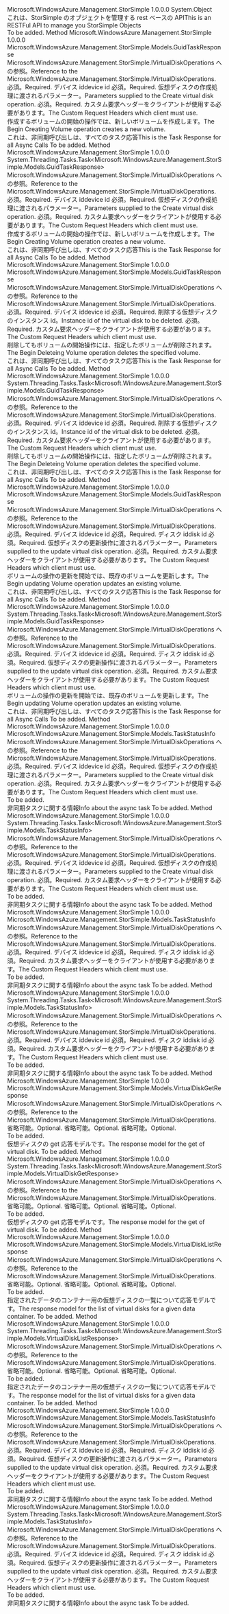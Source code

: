 <Type Name="VirtualDiskOperationsExtensions" FullName="Microsoft.WindowsAzure.Management.StorSimple.VirtualDiskOperationsExtensions">
  <TypeSignature Language="C#" Value="public static class VirtualDiskOperationsExtensions" />
  <TypeSignature Language="ILAsm" Value=".class public auto ansi abstract sealed beforefieldinit VirtualDiskOperationsExtensions extends System.Object" />
  <TypeSignature Language="DocId" Value="T:Microsoft.WindowsAzure.Management.StorSimple.VirtualDiskOperationsExtensions" />
  <TypeSignature Language="VB.NET" Value="Public Module VirtualDiskOperationsExtensions" />
  <TypeSignature Language="F#" Value="type VirtualDiskOperationsExtensions = class" />
  <AssemblyInfo>
    <AssemblyName>Microsoft.WindowsAzure.Management.StorSimple</AssemblyName>
    <AssemblyVersion>1.0.0.0</AssemblyVersion>
  </AssemblyInfo>
  <Base>
    <BaseTypeName>System.Object</BaseTypeName>
  </Base>
  <Interfaces />
  <Docs>
    <summary>
            <span data-ttu-id="59efb-101">これは、StorSimple のオブジェクトを管理する rest ベースの API</span><span class="sxs-lookup"><span data-stu-id="59efb-101">This is an RESTFul API to manage you StorSimple Objects</span></span>
            </summary>
    <remarks>To be added.</remarks>
  </Docs>
  <Members>
    <Member MemberName="BeginCreating">
      <MemberSignature Language="C#" Value="public static Microsoft.WindowsAzure.Management.StorSimple.Models.GuidTaskResponse BeginCreating (this Microsoft.WindowsAzure.Management.StorSimple.IVirtualDiskOperations operations, string deviceId, Microsoft.WindowsAzure.Management.StorSimple.Models.VirtualDiskRequest diskDetails, Microsoft.WindowsAzure.Management.StorSimple.Models.CustomRequestHeaders customRequestHeaders);" />
      <MemberSignature Language="ILAsm" Value=".method public static hidebysig class Microsoft.WindowsAzure.Management.StorSimple.Models.GuidTaskResponse BeginCreating(class Microsoft.WindowsAzure.Management.StorSimple.IVirtualDiskOperations operations, string deviceId, class Microsoft.WindowsAzure.Management.StorSimple.Models.VirtualDiskRequest diskDetails, class Microsoft.WindowsAzure.Management.StorSimple.Models.CustomRequestHeaders customRequestHeaders) cil managed" />
      <MemberSignature Language="DocId" Value="M:Microsoft.WindowsAzure.Management.StorSimple.VirtualDiskOperationsExtensions.BeginCreating(Microsoft.WindowsAzure.Management.StorSimple.IVirtualDiskOperations,System.String,Microsoft.WindowsAzure.Management.StorSimple.Models.VirtualDiskRequest,Microsoft.WindowsAzure.Management.StorSimple.Models.CustomRequestHeaders)" />
      <MemberSignature Language="F#" Value="static member BeginCreating : Microsoft.WindowsAzure.Management.StorSimple.IVirtualDiskOperations * string * Microsoft.WindowsAzure.Management.StorSimple.Models.VirtualDiskRequest * Microsoft.WindowsAzure.Management.StorSimple.Models.CustomRequestHeaders -&gt; Microsoft.WindowsAzure.Management.StorSimple.Models.GuidTaskResponse" Usage="Microsoft.WindowsAzure.Management.StorSimple.VirtualDiskOperationsExtensions.BeginCreating (operations, deviceId, diskDetails, customRequestHeaders)" />
      <MemberType>Method</MemberType>
      <AssemblyInfo>
        <AssemblyName>Microsoft.WindowsAzure.Management.StorSimple</AssemblyName>
        <AssemblyVersion>1.0.0.0</AssemblyVersion>
      </AssemblyInfo>
      <ReturnValue>
        <ReturnType>Microsoft.WindowsAzure.Management.StorSimple.Models.GuidTaskResponse</ReturnType>
      </ReturnValue>
      <Parameters>
        <Parameter Name="operations" Type="Microsoft.WindowsAzure.Management.StorSimple.IVirtualDiskOperations" RefType="this" />
        <Parameter Name="deviceId" Type="System.String" />
        <Parameter Name="diskDetails" Type="Microsoft.WindowsAzure.Management.StorSimple.Models.VirtualDiskRequest" />
        <Parameter Name="customRequestHeaders" Type="Microsoft.WindowsAzure.Management.StorSimple.Models.CustomRequestHeaders" />
      </Parameters>
      <Docs>
        <param name="operations">
            <span data-ttu-id="59efb-102">Microsoft.WindowsAzure.Management.StorSimple.IVirtualDiskOperations への参照。</span><span class="sxs-lookup"><span data-stu-id="59efb-102">Reference to the Microsoft.WindowsAzure.Management.StorSimple.IVirtualDiskOperations.</span></span>
            </param>
        <param name="deviceId">
            <span data-ttu-id="59efb-103">必須。</span><span class="sxs-lookup"><span data-stu-id="59efb-103">Required.</span></span> <span data-ttu-id="59efb-104">デバイス id</span><span class="sxs-lookup"><span data-stu-id="59efb-104">device id</span></span>
            </param>
        <param name="diskDetails">
            <span data-ttu-id="59efb-105">必須。</span><span class="sxs-lookup"><span data-stu-id="59efb-105">Required.</span></span> <span data-ttu-id="59efb-106">仮想ディスクの作成処理に渡されるパラメーター。</span><span class="sxs-lookup"><span data-stu-id="59efb-106">Parameters supplied to the Create virtual disk operation.</span></span>
            </param>
        <param name="customRequestHeaders">
            <span data-ttu-id="59efb-107">必須。</span><span class="sxs-lookup"><span data-stu-id="59efb-107">Required.</span></span> <span data-ttu-id="59efb-108">カスタム要求ヘッダーをクライアントが使用する必要があります。</span><span class="sxs-lookup"><span data-stu-id="59efb-108">The Custom Request Headers which client must use.</span></span>
            </param>
        <summary>
            <span data-ttu-id="59efb-109">作成するボリュームの開始の操作では、新しいボリュームを作成します。</span><span class="sxs-lookup"><span data-stu-id="59efb-109">The Begin Creating Volume operation creates a new volume.</span></span>
            </summary>
        <returns>
            <span data-ttu-id="59efb-110">これは、非同期呼び出しは、すべてのタスク応答</span><span class="sxs-lookup"><span data-stu-id="59efb-110">This is the Task Response for all Async Calls</span></span>
            </returns>
        <remarks>To be added.</remarks>
      </Docs>
    </Member>
    <Member MemberName="BeginCreatingAsync">
      <MemberSignature Language="C#" Value="public static System.Threading.Tasks.Task&lt;Microsoft.WindowsAzure.Management.StorSimple.Models.GuidTaskResponse&gt; BeginCreatingAsync (this Microsoft.WindowsAzure.Management.StorSimple.IVirtualDiskOperations operations, string deviceId, Microsoft.WindowsAzure.Management.StorSimple.Models.VirtualDiskRequest diskDetails, Microsoft.WindowsAzure.Management.StorSimple.Models.CustomRequestHeaders customRequestHeaders);" />
      <MemberSignature Language="ILAsm" Value=".method public static hidebysig class System.Threading.Tasks.Task`1&lt;class Microsoft.WindowsAzure.Management.StorSimple.Models.GuidTaskResponse&gt; BeginCreatingAsync(class Microsoft.WindowsAzure.Management.StorSimple.IVirtualDiskOperations operations, string deviceId, class Microsoft.WindowsAzure.Management.StorSimple.Models.VirtualDiskRequest diskDetails, class Microsoft.WindowsAzure.Management.StorSimple.Models.CustomRequestHeaders customRequestHeaders) cil managed" />
      <MemberSignature Language="DocId" Value="M:Microsoft.WindowsAzure.Management.StorSimple.VirtualDiskOperationsExtensions.BeginCreatingAsync(Microsoft.WindowsAzure.Management.StorSimple.IVirtualDiskOperations,System.String,Microsoft.WindowsAzure.Management.StorSimple.Models.VirtualDiskRequest,Microsoft.WindowsAzure.Management.StorSimple.Models.CustomRequestHeaders)" />
      <MemberSignature Language="F#" Value="static member BeginCreatingAsync : Microsoft.WindowsAzure.Management.StorSimple.IVirtualDiskOperations * string * Microsoft.WindowsAzure.Management.StorSimple.Models.VirtualDiskRequest * Microsoft.WindowsAzure.Management.StorSimple.Models.CustomRequestHeaders -&gt; System.Threading.Tasks.Task&lt;Microsoft.WindowsAzure.Management.StorSimple.Models.GuidTaskResponse&gt;" Usage="Microsoft.WindowsAzure.Management.StorSimple.VirtualDiskOperationsExtensions.BeginCreatingAsync (operations, deviceId, diskDetails, customRequestHeaders)" />
      <MemberType>Method</MemberType>
      <AssemblyInfo>
        <AssemblyName>Microsoft.WindowsAzure.Management.StorSimple</AssemblyName>
        <AssemblyVersion>1.0.0.0</AssemblyVersion>
      </AssemblyInfo>
      <ReturnValue>
        <ReturnType>System.Threading.Tasks.Task&lt;Microsoft.WindowsAzure.Management.StorSimple.Models.GuidTaskResponse&gt;</ReturnType>
      </ReturnValue>
      <Parameters>
        <Parameter Name="operations" Type="Microsoft.WindowsAzure.Management.StorSimple.IVirtualDiskOperations" RefType="this" />
        <Parameter Name="deviceId" Type="System.String" />
        <Parameter Name="diskDetails" Type="Microsoft.WindowsAzure.Management.StorSimple.Models.VirtualDiskRequest" />
        <Parameter Name="customRequestHeaders" Type="Microsoft.WindowsAzure.Management.StorSimple.Models.CustomRequestHeaders" />
      </Parameters>
      <Docs>
        <param name="operations">
            <span data-ttu-id="59efb-111">Microsoft.WindowsAzure.Management.StorSimple.IVirtualDiskOperations への参照。</span><span class="sxs-lookup"><span data-stu-id="59efb-111">Reference to the Microsoft.WindowsAzure.Management.StorSimple.IVirtualDiskOperations.</span></span>
            </param>
        <param name="deviceId">
            <span data-ttu-id="59efb-112">必須。</span><span class="sxs-lookup"><span data-stu-id="59efb-112">Required.</span></span> <span data-ttu-id="59efb-113">デバイス id</span><span class="sxs-lookup"><span data-stu-id="59efb-113">device id</span></span>
            </param>
        <param name="diskDetails">
            <span data-ttu-id="59efb-114">必須。</span><span class="sxs-lookup"><span data-stu-id="59efb-114">Required.</span></span> <span data-ttu-id="59efb-115">仮想ディスクの作成処理に渡されるパラメーター。</span><span class="sxs-lookup"><span data-stu-id="59efb-115">Parameters supplied to the Create virtual disk operation.</span></span>
            </param>
        <param name="customRequestHeaders">
            <span data-ttu-id="59efb-116">必須。</span><span class="sxs-lookup"><span data-stu-id="59efb-116">Required.</span></span> <span data-ttu-id="59efb-117">カスタム要求ヘッダーをクライアントが使用する必要があります。</span><span class="sxs-lookup"><span data-stu-id="59efb-117">The Custom Request Headers which client must use.</span></span>
            </param>
        <summary>
            <span data-ttu-id="59efb-118">作成するボリュームの開始の操作では、新しいボリュームを作成します。</span><span class="sxs-lookup"><span data-stu-id="59efb-118">The Begin Creating Volume operation creates a new volume.</span></span>
            </summary>
        <returns>
            <span data-ttu-id="59efb-119">これは、非同期呼び出しは、すべてのタスク応答</span><span class="sxs-lookup"><span data-stu-id="59efb-119">This is the Task Response for all Async Calls</span></span>
            </returns>
        <remarks>To be added.</remarks>
      </Docs>
    </Member>
    <Member MemberName="BeginDeleting">
      <MemberSignature Language="C#" Value="public static Microsoft.WindowsAzure.Management.StorSimple.Models.GuidTaskResponse BeginDeleting (this Microsoft.WindowsAzure.Management.StorSimple.IVirtualDiskOperations operations, string deviceId, string diskId, Microsoft.WindowsAzure.Management.StorSimple.Models.CustomRequestHeaders customRequestHeaders);" />
      <MemberSignature Language="ILAsm" Value=".method public static hidebysig class Microsoft.WindowsAzure.Management.StorSimple.Models.GuidTaskResponse BeginDeleting(class Microsoft.WindowsAzure.Management.StorSimple.IVirtualDiskOperations operations, string deviceId, string diskId, class Microsoft.WindowsAzure.Management.StorSimple.Models.CustomRequestHeaders customRequestHeaders) cil managed" />
      <MemberSignature Language="DocId" Value="M:Microsoft.WindowsAzure.Management.StorSimple.VirtualDiskOperationsExtensions.BeginDeleting(Microsoft.WindowsAzure.Management.StorSimple.IVirtualDiskOperations,System.String,System.String,Microsoft.WindowsAzure.Management.StorSimple.Models.CustomRequestHeaders)" />
      <MemberSignature Language="F#" Value="static member BeginDeleting : Microsoft.WindowsAzure.Management.StorSimple.IVirtualDiskOperations * string * string * Microsoft.WindowsAzure.Management.StorSimple.Models.CustomRequestHeaders -&gt; Microsoft.WindowsAzure.Management.StorSimple.Models.GuidTaskResponse" Usage="Microsoft.WindowsAzure.Management.StorSimple.VirtualDiskOperationsExtensions.BeginDeleting (operations, deviceId, diskId, customRequestHeaders)" />
      <MemberType>Method</MemberType>
      <AssemblyInfo>
        <AssemblyName>Microsoft.WindowsAzure.Management.StorSimple</AssemblyName>
        <AssemblyVersion>1.0.0.0</AssemblyVersion>
      </AssemblyInfo>
      <ReturnValue>
        <ReturnType>Microsoft.WindowsAzure.Management.StorSimple.Models.GuidTaskResponse</ReturnType>
      </ReturnValue>
      <Parameters>
        <Parameter Name="operations" Type="Microsoft.WindowsAzure.Management.StorSimple.IVirtualDiskOperations" RefType="this" />
        <Parameter Name="deviceId" Type="System.String" />
        <Parameter Name="diskId" Type="System.String" />
        <Parameter Name="customRequestHeaders" Type="Microsoft.WindowsAzure.Management.StorSimple.Models.CustomRequestHeaders" />
      </Parameters>
      <Docs>
        <param name="operations">
            <span data-ttu-id="59efb-120">Microsoft.WindowsAzure.Management.StorSimple.IVirtualDiskOperations への参照。</span><span class="sxs-lookup"><span data-stu-id="59efb-120">Reference to the Microsoft.WindowsAzure.Management.StorSimple.IVirtualDiskOperations.</span></span>
            </param>
        <param name="deviceId">
            <span data-ttu-id="59efb-121">必須。</span><span class="sxs-lookup"><span data-stu-id="59efb-121">Required.</span></span> <span data-ttu-id="59efb-122">デバイス id</span><span class="sxs-lookup"><span data-stu-id="59efb-122">device id</span></span>
            </param>
        <param name="diskId">
            <span data-ttu-id="59efb-123">必須。</span><span class="sxs-lookup"><span data-stu-id="59efb-123">Required.</span></span> <span data-ttu-id="59efb-124">削除する仮想ディスクのインスタンス id。</span><span class="sxs-lookup"><span data-stu-id="59efb-124">Instance id of the virtual disk to be deleted.</span></span>
            </param>
        <param name="customRequestHeaders">
            <span data-ttu-id="59efb-125">必須。</span><span class="sxs-lookup"><span data-stu-id="59efb-125">Required.</span></span> <span data-ttu-id="59efb-126">カスタム要求ヘッダーをクライアントが使用する必要があります。</span><span class="sxs-lookup"><span data-stu-id="59efb-126">The Custom Request Headers which client must use.</span></span>
            </param>
        <summary>
            <span data-ttu-id="59efb-127">削除してもボリュームの開始操作には、指定したボリュームが削除されます。</span><span class="sxs-lookup"><span data-stu-id="59efb-127">The Begin Deleteing Volume operation deletes the specified volume.</span></span>
            </summary>
        <returns>
            <span data-ttu-id="59efb-128">これは、非同期呼び出しは、すべてのタスク応答</span><span class="sxs-lookup"><span data-stu-id="59efb-128">This is the Task Response for all Async Calls</span></span>
            </returns>
        <remarks>To be added.</remarks>
      </Docs>
    </Member>
    <Member MemberName="BeginDeletingAsync">
      <MemberSignature Language="C#" Value="public static System.Threading.Tasks.Task&lt;Microsoft.WindowsAzure.Management.StorSimple.Models.GuidTaskResponse&gt; BeginDeletingAsync (this Microsoft.WindowsAzure.Management.StorSimple.IVirtualDiskOperations operations, string deviceId, string diskId, Microsoft.WindowsAzure.Management.StorSimple.Models.CustomRequestHeaders customRequestHeaders);" />
      <MemberSignature Language="ILAsm" Value=".method public static hidebysig class System.Threading.Tasks.Task`1&lt;class Microsoft.WindowsAzure.Management.StorSimple.Models.GuidTaskResponse&gt; BeginDeletingAsync(class Microsoft.WindowsAzure.Management.StorSimple.IVirtualDiskOperations operations, string deviceId, string diskId, class Microsoft.WindowsAzure.Management.StorSimple.Models.CustomRequestHeaders customRequestHeaders) cil managed" />
      <MemberSignature Language="DocId" Value="M:Microsoft.WindowsAzure.Management.StorSimple.VirtualDiskOperationsExtensions.BeginDeletingAsync(Microsoft.WindowsAzure.Management.StorSimple.IVirtualDiskOperations,System.String,System.String,Microsoft.WindowsAzure.Management.StorSimple.Models.CustomRequestHeaders)" />
      <MemberSignature Language="F#" Value="static member BeginDeletingAsync : Microsoft.WindowsAzure.Management.StorSimple.IVirtualDiskOperations * string * string * Microsoft.WindowsAzure.Management.StorSimple.Models.CustomRequestHeaders -&gt; System.Threading.Tasks.Task&lt;Microsoft.WindowsAzure.Management.StorSimple.Models.GuidTaskResponse&gt;" Usage="Microsoft.WindowsAzure.Management.StorSimple.VirtualDiskOperationsExtensions.BeginDeletingAsync (operations, deviceId, diskId, customRequestHeaders)" />
      <MemberType>Method</MemberType>
      <AssemblyInfo>
        <AssemblyName>Microsoft.WindowsAzure.Management.StorSimple</AssemblyName>
        <AssemblyVersion>1.0.0.0</AssemblyVersion>
      </AssemblyInfo>
      <ReturnValue>
        <ReturnType>System.Threading.Tasks.Task&lt;Microsoft.WindowsAzure.Management.StorSimple.Models.GuidTaskResponse&gt;</ReturnType>
      </ReturnValue>
      <Parameters>
        <Parameter Name="operations" Type="Microsoft.WindowsAzure.Management.StorSimple.IVirtualDiskOperations" RefType="this" />
        <Parameter Name="deviceId" Type="System.String" />
        <Parameter Name="diskId" Type="System.String" />
        <Parameter Name="customRequestHeaders" Type="Microsoft.WindowsAzure.Management.StorSimple.Models.CustomRequestHeaders" />
      </Parameters>
      <Docs>
        <param name="operations">
            <span data-ttu-id="59efb-129">Microsoft.WindowsAzure.Management.StorSimple.IVirtualDiskOperations への参照。</span><span class="sxs-lookup"><span data-stu-id="59efb-129">Reference to the Microsoft.WindowsAzure.Management.StorSimple.IVirtualDiskOperations.</span></span>
            </param>
        <param name="deviceId">
            <span data-ttu-id="59efb-130">必須。</span><span class="sxs-lookup"><span data-stu-id="59efb-130">Required.</span></span> <span data-ttu-id="59efb-131">デバイス id</span><span class="sxs-lookup"><span data-stu-id="59efb-131">device id</span></span>
            </param>
        <param name="diskId">
            <span data-ttu-id="59efb-132">必須。</span><span class="sxs-lookup"><span data-stu-id="59efb-132">Required.</span></span> <span data-ttu-id="59efb-133">削除する仮想ディスクのインスタンス id。</span><span class="sxs-lookup"><span data-stu-id="59efb-133">Instance id of the virtual disk to be deleted.</span></span>
            </param>
        <param name="customRequestHeaders">
            <span data-ttu-id="59efb-134">必須。</span><span class="sxs-lookup"><span data-stu-id="59efb-134">Required.</span></span> <span data-ttu-id="59efb-135">カスタム要求ヘッダーをクライアントが使用する必要があります。</span><span class="sxs-lookup"><span data-stu-id="59efb-135">The Custom Request Headers which client must use.</span></span>
            </param>
        <summary>
            <span data-ttu-id="59efb-136">削除してもボリュームの開始操作には、指定したボリュームが削除されます。</span><span class="sxs-lookup"><span data-stu-id="59efb-136">The Begin Deleteing Volume operation deletes the specified volume.</span></span>
            </summary>
        <returns>
            <span data-ttu-id="59efb-137">これは、非同期呼び出しは、すべてのタスク応答</span><span class="sxs-lookup"><span data-stu-id="59efb-137">This is the Task Response for all Async Calls</span></span>
            </returns>
        <remarks>To be added.</remarks>
      </Docs>
    </Member>
    <Member MemberName="BeginUpdating">
      <MemberSignature Language="C#" Value="public static Microsoft.WindowsAzure.Management.StorSimple.Models.GuidTaskResponse BeginUpdating (this Microsoft.WindowsAzure.Management.StorSimple.IVirtualDiskOperations operations, string deviceId, string diskId, Microsoft.WindowsAzure.Management.StorSimple.Models.VirtualDisk diskDetails, Microsoft.WindowsAzure.Management.StorSimple.Models.CustomRequestHeaders customRequestHeaders);" />
      <MemberSignature Language="ILAsm" Value=".method public static hidebysig class Microsoft.WindowsAzure.Management.StorSimple.Models.GuidTaskResponse BeginUpdating(class Microsoft.WindowsAzure.Management.StorSimple.IVirtualDiskOperations operations, string deviceId, string diskId, class Microsoft.WindowsAzure.Management.StorSimple.Models.VirtualDisk diskDetails, class Microsoft.WindowsAzure.Management.StorSimple.Models.CustomRequestHeaders customRequestHeaders) cil managed" />
      <MemberSignature Language="DocId" Value="M:Microsoft.WindowsAzure.Management.StorSimple.VirtualDiskOperationsExtensions.BeginUpdating(Microsoft.WindowsAzure.Management.StorSimple.IVirtualDiskOperations,System.String,System.String,Microsoft.WindowsAzure.Management.StorSimple.Models.VirtualDisk,Microsoft.WindowsAzure.Management.StorSimple.Models.CustomRequestHeaders)" />
      <MemberSignature Language="F#" Value="static member BeginUpdating : Microsoft.WindowsAzure.Management.StorSimple.IVirtualDiskOperations * string * string * Microsoft.WindowsAzure.Management.StorSimple.Models.VirtualDisk * Microsoft.WindowsAzure.Management.StorSimple.Models.CustomRequestHeaders -&gt; Microsoft.WindowsAzure.Management.StorSimple.Models.GuidTaskResponse" Usage="Microsoft.WindowsAzure.Management.StorSimple.VirtualDiskOperationsExtensions.BeginUpdating (operations, deviceId, diskId, diskDetails, customRequestHeaders)" />
      <MemberType>Method</MemberType>
      <AssemblyInfo>
        <AssemblyName>Microsoft.WindowsAzure.Management.StorSimple</AssemblyName>
        <AssemblyVersion>1.0.0.0</AssemblyVersion>
      </AssemblyInfo>
      <ReturnValue>
        <ReturnType>Microsoft.WindowsAzure.Management.StorSimple.Models.GuidTaskResponse</ReturnType>
      </ReturnValue>
      <Parameters>
        <Parameter Name="operations" Type="Microsoft.WindowsAzure.Management.StorSimple.IVirtualDiskOperations" RefType="this" />
        <Parameter Name="deviceId" Type="System.String" />
        <Parameter Name="diskId" Type="System.String" />
        <Parameter Name="diskDetails" Type="Microsoft.WindowsAzure.Management.StorSimple.Models.VirtualDisk" />
        <Parameter Name="customRequestHeaders" Type="Microsoft.WindowsAzure.Management.StorSimple.Models.CustomRequestHeaders" />
      </Parameters>
      <Docs>
        <param name="operations">
            <span data-ttu-id="59efb-138">Microsoft.WindowsAzure.Management.StorSimple.IVirtualDiskOperations への参照。</span><span class="sxs-lookup"><span data-stu-id="59efb-138">Reference to the Microsoft.WindowsAzure.Management.StorSimple.IVirtualDiskOperations.</span></span>
            </param>
        <param name="deviceId">
            <span data-ttu-id="59efb-139">必須。</span><span class="sxs-lookup"><span data-stu-id="59efb-139">Required.</span></span> <span data-ttu-id="59efb-140">デバイス id</span><span class="sxs-lookup"><span data-stu-id="59efb-140">device id</span></span>
            </param>
        <param name="diskId">
            <span data-ttu-id="59efb-141">必須。</span><span class="sxs-lookup"><span data-stu-id="59efb-141">Required.</span></span> <span data-ttu-id="59efb-142">ディスク id</span><span class="sxs-lookup"><span data-stu-id="59efb-142">disk id</span></span>
            </param>
        <param name="diskDetails">
            <span data-ttu-id="59efb-143">必須。</span><span class="sxs-lookup"><span data-stu-id="59efb-143">Required.</span></span> <span data-ttu-id="59efb-144">仮想ディスクの更新操作に渡されるパラメーター。</span><span class="sxs-lookup"><span data-stu-id="59efb-144">Parameters supplied to the update virtual disk operation.</span></span>
            </param>
        <param name="customRequestHeaders">
            <span data-ttu-id="59efb-145">必須。</span><span class="sxs-lookup"><span data-stu-id="59efb-145">Required.</span></span> <span data-ttu-id="59efb-146">カスタム要求ヘッダーをクライアントが使用する必要があります。</span><span class="sxs-lookup"><span data-stu-id="59efb-146">The Custom Request Headers which client must use.</span></span>
            </param>
        <summary>
            <span data-ttu-id="59efb-147">ボリュームの操作の更新を開始では、既存のボリュームを更新します。</span><span class="sxs-lookup"><span data-stu-id="59efb-147">The Begin updating Volume operation updates an existing volume.</span></span>
            </summary>
        <returns>
            <span data-ttu-id="59efb-148">これは、非同期呼び出しは、すべてのタスク応答</span><span class="sxs-lookup"><span data-stu-id="59efb-148">This is the Task Response for all Async Calls</span></span>
            </returns>
        <remarks>To be added.</remarks>
      </Docs>
    </Member>
    <Member MemberName="BeginUpdatingAsync">
      <MemberSignature Language="C#" Value="public static System.Threading.Tasks.Task&lt;Microsoft.WindowsAzure.Management.StorSimple.Models.GuidTaskResponse&gt; BeginUpdatingAsync (this Microsoft.WindowsAzure.Management.StorSimple.IVirtualDiskOperations operations, string deviceId, string diskId, Microsoft.WindowsAzure.Management.StorSimple.Models.VirtualDisk diskDetails, Microsoft.WindowsAzure.Management.StorSimple.Models.CustomRequestHeaders customRequestHeaders);" />
      <MemberSignature Language="ILAsm" Value=".method public static hidebysig class System.Threading.Tasks.Task`1&lt;class Microsoft.WindowsAzure.Management.StorSimple.Models.GuidTaskResponse&gt; BeginUpdatingAsync(class Microsoft.WindowsAzure.Management.StorSimple.IVirtualDiskOperations operations, string deviceId, string diskId, class Microsoft.WindowsAzure.Management.StorSimple.Models.VirtualDisk diskDetails, class Microsoft.WindowsAzure.Management.StorSimple.Models.CustomRequestHeaders customRequestHeaders) cil managed" />
      <MemberSignature Language="DocId" Value="M:Microsoft.WindowsAzure.Management.StorSimple.VirtualDiskOperationsExtensions.BeginUpdatingAsync(Microsoft.WindowsAzure.Management.StorSimple.IVirtualDiskOperations,System.String,System.String,Microsoft.WindowsAzure.Management.StorSimple.Models.VirtualDisk,Microsoft.WindowsAzure.Management.StorSimple.Models.CustomRequestHeaders)" />
      <MemberSignature Language="F#" Value="static member BeginUpdatingAsync : Microsoft.WindowsAzure.Management.StorSimple.IVirtualDiskOperations * string * string * Microsoft.WindowsAzure.Management.StorSimple.Models.VirtualDisk * Microsoft.WindowsAzure.Management.StorSimple.Models.CustomRequestHeaders -&gt; System.Threading.Tasks.Task&lt;Microsoft.WindowsAzure.Management.StorSimple.Models.GuidTaskResponse&gt;" Usage="Microsoft.WindowsAzure.Management.StorSimple.VirtualDiskOperationsExtensions.BeginUpdatingAsync (operations, deviceId, diskId, diskDetails, customRequestHeaders)" />
      <MemberType>Method</MemberType>
      <AssemblyInfo>
        <AssemblyName>Microsoft.WindowsAzure.Management.StorSimple</AssemblyName>
        <AssemblyVersion>1.0.0.0</AssemblyVersion>
      </AssemblyInfo>
      <ReturnValue>
        <ReturnType>System.Threading.Tasks.Task&lt;Microsoft.WindowsAzure.Management.StorSimple.Models.GuidTaskResponse&gt;</ReturnType>
      </ReturnValue>
      <Parameters>
        <Parameter Name="operations" Type="Microsoft.WindowsAzure.Management.StorSimple.IVirtualDiskOperations" RefType="this" />
        <Parameter Name="deviceId" Type="System.String" />
        <Parameter Name="diskId" Type="System.String" />
        <Parameter Name="diskDetails" Type="Microsoft.WindowsAzure.Management.StorSimple.Models.VirtualDisk" />
        <Parameter Name="customRequestHeaders" Type="Microsoft.WindowsAzure.Management.StorSimple.Models.CustomRequestHeaders" />
      </Parameters>
      <Docs>
        <param name="operations">
            <span data-ttu-id="59efb-149">Microsoft.WindowsAzure.Management.StorSimple.IVirtualDiskOperations への参照。</span><span class="sxs-lookup"><span data-stu-id="59efb-149">Reference to the Microsoft.WindowsAzure.Management.StorSimple.IVirtualDiskOperations.</span></span>
            </param>
        <param name="deviceId">
            <span data-ttu-id="59efb-150">必須。</span><span class="sxs-lookup"><span data-stu-id="59efb-150">Required.</span></span> <span data-ttu-id="59efb-151">デバイス id</span><span class="sxs-lookup"><span data-stu-id="59efb-151">device id</span></span>
            </param>
        <param name="diskId">
            <span data-ttu-id="59efb-152">必須。</span><span class="sxs-lookup"><span data-stu-id="59efb-152">Required.</span></span> <span data-ttu-id="59efb-153">ディスク id</span><span class="sxs-lookup"><span data-stu-id="59efb-153">disk id</span></span>
            </param>
        <param name="diskDetails">
            <span data-ttu-id="59efb-154">必須。</span><span class="sxs-lookup"><span data-stu-id="59efb-154">Required.</span></span> <span data-ttu-id="59efb-155">仮想ディスクの更新操作に渡されるパラメーター。</span><span class="sxs-lookup"><span data-stu-id="59efb-155">Parameters supplied to the update virtual disk operation.</span></span>
            </param>
        <param name="customRequestHeaders">
            <span data-ttu-id="59efb-156">必須。</span><span class="sxs-lookup"><span data-stu-id="59efb-156">Required.</span></span> <span data-ttu-id="59efb-157">カスタム要求ヘッダーをクライアントが使用する必要があります。</span><span class="sxs-lookup"><span data-stu-id="59efb-157">The Custom Request Headers which client must use.</span></span>
            </param>
        <summary>
            <span data-ttu-id="59efb-158">ボリュームの操作の更新を開始では、既存のボリュームを更新します。</span><span class="sxs-lookup"><span data-stu-id="59efb-158">The Begin updating Volume operation updates an existing volume.</span></span>
            </summary>
        <returns>
            <span data-ttu-id="59efb-159">これは、非同期呼び出しは、すべてのタスク応答</span><span class="sxs-lookup"><span data-stu-id="59efb-159">This is the Task Response for all Async Calls</span></span>
            </returns>
        <remarks>To be added.</remarks>
      </Docs>
    </Member>
    <Member MemberName="Create">
      <MemberSignature Language="C#" Value="public static Microsoft.WindowsAzure.Management.StorSimple.Models.TaskStatusInfo Create (this Microsoft.WindowsAzure.Management.StorSimple.IVirtualDiskOperations operations, string deviceId, Microsoft.WindowsAzure.Management.StorSimple.Models.VirtualDiskRequest diskDetails, Microsoft.WindowsAzure.Management.StorSimple.Models.CustomRequestHeaders customRequestHeaders);" />
      <MemberSignature Language="ILAsm" Value=".method public static hidebysig class Microsoft.WindowsAzure.Management.StorSimple.Models.TaskStatusInfo Create(class Microsoft.WindowsAzure.Management.StorSimple.IVirtualDiskOperations operations, string deviceId, class Microsoft.WindowsAzure.Management.StorSimple.Models.VirtualDiskRequest diskDetails, class Microsoft.WindowsAzure.Management.StorSimple.Models.CustomRequestHeaders customRequestHeaders) cil managed" />
      <MemberSignature Language="DocId" Value="M:Microsoft.WindowsAzure.Management.StorSimple.VirtualDiskOperationsExtensions.Create(Microsoft.WindowsAzure.Management.StorSimple.IVirtualDiskOperations,System.String,Microsoft.WindowsAzure.Management.StorSimple.Models.VirtualDiskRequest,Microsoft.WindowsAzure.Management.StorSimple.Models.CustomRequestHeaders)" />
      <MemberSignature Language="F#" Value="static member Create : Microsoft.WindowsAzure.Management.StorSimple.IVirtualDiskOperations * string * Microsoft.WindowsAzure.Management.StorSimple.Models.VirtualDiskRequest * Microsoft.WindowsAzure.Management.StorSimple.Models.CustomRequestHeaders -&gt; Microsoft.WindowsAzure.Management.StorSimple.Models.TaskStatusInfo" Usage="Microsoft.WindowsAzure.Management.StorSimple.VirtualDiskOperationsExtensions.Create (operations, deviceId, diskDetails, customRequestHeaders)" />
      <MemberType>Method</MemberType>
      <AssemblyInfo>
        <AssemblyName>Microsoft.WindowsAzure.Management.StorSimple</AssemblyName>
        <AssemblyVersion>1.0.0.0</AssemblyVersion>
      </AssemblyInfo>
      <ReturnValue>
        <ReturnType>Microsoft.WindowsAzure.Management.StorSimple.Models.TaskStatusInfo</ReturnType>
      </ReturnValue>
      <Parameters>
        <Parameter Name="operations" Type="Microsoft.WindowsAzure.Management.StorSimple.IVirtualDiskOperations" RefType="this" />
        <Parameter Name="deviceId" Type="System.String" />
        <Parameter Name="diskDetails" Type="Microsoft.WindowsAzure.Management.StorSimple.Models.VirtualDiskRequest" />
        <Parameter Name="customRequestHeaders" Type="Microsoft.WindowsAzure.Management.StorSimple.Models.CustomRequestHeaders" />
      </Parameters>
      <Docs>
        <param name="operations">
            <span data-ttu-id="59efb-160">Microsoft.WindowsAzure.Management.StorSimple.IVirtualDiskOperations への参照。</span><span class="sxs-lookup"><span data-stu-id="59efb-160">Reference to the Microsoft.WindowsAzure.Management.StorSimple.IVirtualDiskOperations.</span></span>
            </param>
        <param name="deviceId">
            <span data-ttu-id="59efb-161">必須。</span><span class="sxs-lookup"><span data-stu-id="59efb-161">Required.</span></span> <span data-ttu-id="59efb-162">デバイス id</span><span class="sxs-lookup"><span data-stu-id="59efb-162">device id</span></span>
            </param>
        <param name="diskDetails">
            <span data-ttu-id="59efb-163">必須。</span><span class="sxs-lookup"><span data-stu-id="59efb-163">Required.</span></span> <span data-ttu-id="59efb-164">仮想ディスクの作成処理に渡されるパラメーター。</span><span class="sxs-lookup"><span data-stu-id="59efb-164">Parameters supplied to the Create virtual disk operation.</span></span>
            </param>
        <param name="customRequestHeaders">
            <span data-ttu-id="59efb-165">必須。</span><span class="sxs-lookup"><span data-stu-id="59efb-165">Required.</span></span> <span data-ttu-id="59efb-166">カスタム要求ヘッダーをクライアントが使用する必要があります。</span><span class="sxs-lookup"><span data-stu-id="59efb-166">The Custom Request Headers which client must use.</span></span>
            </param>
        <summary>To be added.</summary>
        <returns>
            <span data-ttu-id="59efb-167">非同期タスクに関する情報</span><span class="sxs-lookup"><span data-stu-id="59efb-167">Info about the async task</span></span>
            </returns>
        <remarks>To be added.</remarks>
      </Docs>
    </Member>
    <Member MemberName="CreateAsync">
      <MemberSignature Language="C#" Value="public static System.Threading.Tasks.Task&lt;Microsoft.WindowsAzure.Management.StorSimple.Models.TaskStatusInfo&gt; CreateAsync (this Microsoft.WindowsAzure.Management.StorSimple.IVirtualDiskOperations operations, string deviceId, Microsoft.WindowsAzure.Management.StorSimple.Models.VirtualDiskRequest diskDetails, Microsoft.WindowsAzure.Management.StorSimple.Models.CustomRequestHeaders customRequestHeaders);" />
      <MemberSignature Language="ILAsm" Value=".method public static hidebysig class System.Threading.Tasks.Task`1&lt;class Microsoft.WindowsAzure.Management.StorSimple.Models.TaskStatusInfo&gt; CreateAsync(class Microsoft.WindowsAzure.Management.StorSimple.IVirtualDiskOperations operations, string deviceId, class Microsoft.WindowsAzure.Management.StorSimple.Models.VirtualDiskRequest diskDetails, class Microsoft.WindowsAzure.Management.StorSimple.Models.CustomRequestHeaders customRequestHeaders) cil managed" />
      <MemberSignature Language="DocId" Value="M:Microsoft.WindowsAzure.Management.StorSimple.VirtualDiskOperationsExtensions.CreateAsync(Microsoft.WindowsAzure.Management.StorSimple.IVirtualDiskOperations,System.String,Microsoft.WindowsAzure.Management.StorSimple.Models.VirtualDiskRequest,Microsoft.WindowsAzure.Management.StorSimple.Models.CustomRequestHeaders)" />
      <MemberSignature Language="F#" Value="static member CreateAsync : Microsoft.WindowsAzure.Management.StorSimple.IVirtualDiskOperations * string * Microsoft.WindowsAzure.Management.StorSimple.Models.VirtualDiskRequest * Microsoft.WindowsAzure.Management.StorSimple.Models.CustomRequestHeaders -&gt; System.Threading.Tasks.Task&lt;Microsoft.WindowsAzure.Management.StorSimple.Models.TaskStatusInfo&gt;" Usage="Microsoft.WindowsAzure.Management.StorSimple.VirtualDiskOperationsExtensions.CreateAsync (operations, deviceId, diskDetails, customRequestHeaders)" />
      <MemberType>Method</MemberType>
      <AssemblyInfo>
        <AssemblyName>Microsoft.WindowsAzure.Management.StorSimple</AssemblyName>
        <AssemblyVersion>1.0.0.0</AssemblyVersion>
      </AssemblyInfo>
      <ReturnValue>
        <ReturnType>System.Threading.Tasks.Task&lt;Microsoft.WindowsAzure.Management.StorSimple.Models.TaskStatusInfo&gt;</ReturnType>
      </ReturnValue>
      <Parameters>
        <Parameter Name="operations" Type="Microsoft.WindowsAzure.Management.StorSimple.IVirtualDiskOperations" RefType="this" />
        <Parameter Name="deviceId" Type="System.String" />
        <Parameter Name="diskDetails" Type="Microsoft.WindowsAzure.Management.StorSimple.Models.VirtualDiskRequest" />
        <Parameter Name="customRequestHeaders" Type="Microsoft.WindowsAzure.Management.StorSimple.Models.CustomRequestHeaders" />
      </Parameters>
      <Docs>
        <param name="operations">
            <span data-ttu-id="59efb-168">Microsoft.WindowsAzure.Management.StorSimple.IVirtualDiskOperations への参照。</span><span class="sxs-lookup"><span data-stu-id="59efb-168">Reference to the Microsoft.WindowsAzure.Management.StorSimple.IVirtualDiskOperations.</span></span>
            </param>
        <param name="deviceId">
            <span data-ttu-id="59efb-169">必須。</span><span class="sxs-lookup"><span data-stu-id="59efb-169">Required.</span></span> <span data-ttu-id="59efb-170">デバイス id</span><span class="sxs-lookup"><span data-stu-id="59efb-170">device id</span></span>
            </param>
        <param name="diskDetails">
            <span data-ttu-id="59efb-171">必須。</span><span class="sxs-lookup"><span data-stu-id="59efb-171">Required.</span></span> <span data-ttu-id="59efb-172">仮想ディスクの作成処理に渡されるパラメーター。</span><span class="sxs-lookup"><span data-stu-id="59efb-172">Parameters supplied to the Create virtual disk operation.</span></span>
            </param>
        <param name="customRequestHeaders">
            <span data-ttu-id="59efb-173">必須。</span><span class="sxs-lookup"><span data-stu-id="59efb-173">Required.</span></span> <span data-ttu-id="59efb-174">カスタム要求ヘッダーをクライアントが使用する必要があります。</span><span class="sxs-lookup"><span data-stu-id="59efb-174">The Custom Request Headers which client must use.</span></span>
            </param>
        <summary>To be added.</summary>
        <returns>
            <span data-ttu-id="59efb-175">非同期タスクに関する情報</span><span class="sxs-lookup"><span data-stu-id="59efb-175">Info about the async task</span></span>
            </returns>
        <remarks>To be added.</remarks>
      </Docs>
    </Member>
    <Member MemberName="Delete">
      <MemberSignature Language="C#" Value="public static Microsoft.WindowsAzure.Management.StorSimple.Models.TaskStatusInfo Delete (this Microsoft.WindowsAzure.Management.StorSimple.IVirtualDiskOperations operations, string deviceId, string diskId, Microsoft.WindowsAzure.Management.StorSimple.Models.CustomRequestHeaders customRequestHeaders);" />
      <MemberSignature Language="ILAsm" Value=".method public static hidebysig class Microsoft.WindowsAzure.Management.StorSimple.Models.TaskStatusInfo Delete(class Microsoft.WindowsAzure.Management.StorSimple.IVirtualDiskOperations operations, string deviceId, string diskId, class Microsoft.WindowsAzure.Management.StorSimple.Models.CustomRequestHeaders customRequestHeaders) cil managed" />
      <MemberSignature Language="DocId" Value="M:Microsoft.WindowsAzure.Management.StorSimple.VirtualDiskOperationsExtensions.Delete(Microsoft.WindowsAzure.Management.StorSimple.IVirtualDiskOperations,System.String,System.String,Microsoft.WindowsAzure.Management.StorSimple.Models.CustomRequestHeaders)" />
      <MemberSignature Language="F#" Value="static member Delete : Microsoft.WindowsAzure.Management.StorSimple.IVirtualDiskOperations * string * string * Microsoft.WindowsAzure.Management.StorSimple.Models.CustomRequestHeaders -&gt; Microsoft.WindowsAzure.Management.StorSimple.Models.TaskStatusInfo" Usage="Microsoft.WindowsAzure.Management.StorSimple.VirtualDiskOperationsExtensions.Delete (operations, deviceId, diskId, customRequestHeaders)" />
      <MemberType>Method</MemberType>
      <AssemblyInfo>
        <AssemblyName>Microsoft.WindowsAzure.Management.StorSimple</AssemblyName>
        <AssemblyVersion>1.0.0.0</AssemblyVersion>
      </AssemblyInfo>
      <ReturnValue>
        <ReturnType>Microsoft.WindowsAzure.Management.StorSimple.Models.TaskStatusInfo</ReturnType>
      </ReturnValue>
      <Parameters>
        <Parameter Name="operations" Type="Microsoft.WindowsAzure.Management.StorSimple.IVirtualDiskOperations" RefType="this" />
        <Parameter Name="deviceId" Type="System.String" />
        <Parameter Name="diskId" Type="System.String" />
        <Parameter Name="customRequestHeaders" Type="Microsoft.WindowsAzure.Management.StorSimple.Models.CustomRequestHeaders" />
      </Parameters>
      <Docs>
        <param name="operations">
            <span data-ttu-id="59efb-176">Microsoft.WindowsAzure.Management.StorSimple.IVirtualDiskOperations への参照。</span><span class="sxs-lookup"><span data-stu-id="59efb-176">Reference to the Microsoft.WindowsAzure.Management.StorSimple.IVirtualDiskOperations.</span></span>
            </param>
        <param name="deviceId">
            <span data-ttu-id="59efb-177">必須。</span><span class="sxs-lookup"><span data-stu-id="59efb-177">Required.</span></span> <span data-ttu-id="59efb-178">デバイス id</span><span class="sxs-lookup"><span data-stu-id="59efb-178">device id</span></span>
            </param>
        <param name="diskId">
            <span data-ttu-id="59efb-179">必須。</span><span class="sxs-lookup"><span data-stu-id="59efb-179">Required.</span></span> <span data-ttu-id="59efb-180">ディスク id</span><span class="sxs-lookup"><span data-stu-id="59efb-180">disk id</span></span>
            </param>
        <param name="customRequestHeaders">
            <span data-ttu-id="59efb-181">必須。</span><span class="sxs-lookup"><span data-stu-id="59efb-181">Required.</span></span> <span data-ttu-id="59efb-182">カスタム要求ヘッダーをクライアントが使用する必要があります。</span><span class="sxs-lookup"><span data-stu-id="59efb-182">The Custom Request Headers which client must use.</span></span>
            </param>
        <summary>To be added.</summary>
        <returns>
            <span data-ttu-id="59efb-183">非同期タスクに関する情報</span><span class="sxs-lookup"><span data-stu-id="59efb-183">Info about the async task</span></span>
            </returns>
        <remarks>To be added.</remarks>
      </Docs>
    </Member>
    <Member MemberName="DeleteAsync">
      <MemberSignature Language="C#" Value="public static System.Threading.Tasks.Task&lt;Microsoft.WindowsAzure.Management.StorSimple.Models.TaskStatusInfo&gt; DeleteAsync (this Microsoft.WindowsAzure.Management.StorSimple.IVirtualDiskOperations operations, string deviceId, string diskId, Microsoft.WindowsAzure.Management.StorSimple.Models.CustomRequestHeaders customRequestHeaders);" />
      <MemberSignature Language="ILAsm" Value=".method public static hidebysig class System.Threading.Tasks.Task`1&lt;class Microsoft.WindowsAzure.Management.StorSimple.Models.TaskStatusInfo&gt; DeleteAsync(class Microsoft.WindowsAzure.Management.StorSimple.IVirtualDiskOperations operations, string deviceId, string diskId, class Microsoft.WindowsAzure.Management.StorSimple.Models.CustomRequestHeaders customRequestHeaders) cil managed" />
      <MemberSignature Language="DocId" Value="M:Microsoft.WindowsAzure.Management.StorSimple.VirtualDiskOperationsExtensions.DeleteAsync(Microsoft.WindowsAzure.Management.StorSimple.IVirtualDiskOperations,System.String,System.String,Microsoft.WindowsAzure.Management.StorSimple.Models.CustomRequestHeaders)" />
      <MemberSignature Language="F#" Value="static member DeleteAsync : Microsoft.WindowsAzure.Management.StorSimple.IVirtualDiskOperations * string * string * Microsoft.WindowsAzure.Management.StorSimple.Models.CustomRequestHeaders -&gt; System.Threading.Tasks.Task&lt;Microsoft.WindowsAzure.Management.StorSimple.Models.TaskStatusInfo&gt;" Usage="Microsoft.WindowsAzure.Management.StorSimple.VirtualDiskOperationsExtensions.DeleteAsync (operations, deviceId, diskId, customRequestHeaders)" />
      <MemberType>Method</MemberType>
      <AssemblyInfo>
        <AssemblyName>Microsoft.WindowsAzure.Management.StorSimple</AssemblyName>
        <AssemblyVersion>1.0.0.0</AssemblyVersion>
      </AssemblyInfo>
      <ReturnValue>
        <ReturnType>System.Threading.Tasks.Task&lt;Microsoft.WindowsAzure.Management.StorSimple.Models.TaskStatusInfo&gt;</ReturnType>
      </ReturnValue>
      <Parameters>
        <Parameter Name="operations" Type="Microsoft.WindowsAzure.Management.StorSimple.IVirtualDiskOperations" RefType="this" />
        <Parameter Name="deviceId" Type="System.String" />
        <Parameter Name="diskId" Type="System.String" />
        <Parameter Name="customRequestHeaders" Type="Microsoft.WindowsAzure.Management.StorSimple.Models.CustomRequestHeaders" />
      </Parameters>
      <Docs>
        <param name="operations">
            <span data-ttu-id="59efb-184">Microsoft.WindowsAzure.Management.StorSimple.IVirtualDiskOperations への参照。</span><span class="sxs-lookup"><span data-stu-id="59efb-184">Reference to the Microsoft.WindowsAzure.Management.StorSimple.IVirtualDiskOperations.</span></span>
            </param>
        <param name="deviceId">
            <span data-ttu-id="59efb-185">必須。</span><span class="sxs-lookup"><span data-stu-id="59efb-185">Required.</span></span> <span data-ttu-id="59efb-186">デバイス id</span><span class="sxs-lookup"><span data-stu-id="59efb-186">device id</span></span>
            </param>
        <param name="diskId">
            <span data-ttu-id="59efb-187">必須。</span><span class="sxs-lookup"><span data-stu-id="59efb-187">Required.</span></span> <span data-ttu-id="59efb-188">ディスク id</span><span class="sxs-lookup"><span data-stu-id="59efb-188">disk id</span></span>
            </param>
        <param name="customRequestHeaders">
            <span data-ttu-id="59efb-189">必須。</span><span class="sxs-lookup"><span data-stu-id="59efb-189">Required.</span></span> <span data-ttu-id="59efb-190">カスタム要求ヘッダーをクライアントが使用する必要があります。</span><span class="sxs-lookup"><span data-stu-id="59efb-190">The Custom Request Headers which client must use.</span></span>
            </param>
        <summary>To be added.</summary>
        <returns>
            <span data-ttu-id="59efb-191">非同期タスクに関する情報</span><span class="sxs-lookup"><span data-stu-id="59efb-191">Info about the async task</span></span>
            </returns>
        <remarks>To be added.</remarks>
      </Docs>
    </Member>
    <Member MemberName="GetByName">
      <MemberSignature Language="C#" Value="public static Microsoft.WindowsAzure.Management.StorSimple.Models.VirtualDiskGetResponse GetByName (this Microsoft.WindowsAzure.Management.StorSimple.IVirtualDiskOperations operations, string deviceId, string diskName, Microsoft.WindowsAzure.Management.StorSimple.Models.CustomRequestHeaders customRequestHeaders);" />
      <MemberSignature Language="ILAsm" Value=".method public static hidebysig class Microsoft.WindowsAzure.Management.StorSimple.Models.VirtualDiskGetResponse GetByName(class Microsoft.WindowsAzure.Management.StorSimple.IVirtualDiskOperations operations, string deviceId, string diskName, class Microsoft.WindowsAzure.Management.StorSimple.Models.CustomRequestHeaders customRequestHeaders) cil managed" />
      <MemberSignature Language="DocId" Value="M:Microsoft.WindowsAzure.Management.StorSimple.VirtualDiskOperationsExtensions.GetByName(Microsoft.WindowsAzure.Management.StorSimple.IVirtualDiskOperations,System.String,System.String,Microsoft.WindowsAzure.Management.StorSimple.Models.CustomRequestHeaders)" />
      <MemberSignature Language="F#" Value="static member GetByName : Microsoft.WindowsAzure.Management.StorSimple.IVirtualDiskOperations * string * string * Microsoft.WindowsAzure.Management.StorSimple.Models.CustomRequestHeaders -&gt; Microsoft.WindowsAzure.Management.StorSimple.Models.VirtualDiskGetResponse" Usage="Microsoft.WindowsAzure.Management.StorSimple.VirtualDiskOperationsExtensions.GetByName (operations, deviceId, diskName, customRequestHeaders)" />
      <MemberType>Method</MemberType>
      <AssemblyInfo>
        <AssemblyName>Microsoft.WindowsAzure.Management.StorSimple</AssemblyName>
        <AssemblyVersion>1.0.0.0</AssemblyVersion>
      </AssemblyInfo>
      <ReturnValue>
        <ReturnType>Microsoft.WindowsAzure.Management.StorSimple.Models.VirtualDiskGetResponse</ReturnType>
      </ReturnValue>
      <Parameters>
        <Parameter Name="operations" Type="Microsoft.WindowsAzure.Management.StorSimple.IVirtualDiskOperations" RefType="this" />
        <Parameter Name="deviceId" Type="System.String" />
        <Parameter Name="diskName" Type="System.String" />
        <Parameter Name="customRequestHeaders" Type="Microsoft.WindowsAzure.Management.StorSimple.Models.CustomRequestHeaders" />
      </Parameters>
      <Docs>
        <param name="operations">
            <span data-ttu-id="59efb-192">Microsoft.WindowsAzure.Management.StorSimple.IVirtualDiskOperations への参照。</span><span class="sxs-lookup"><span data-stu-id="59efb-192">Reference to the Microsoft.WindowsAzure.Management.StorSimple.IVirtualDiskOperations.</span></span>
            </param>
        <param name="deviceId">
            <span data-ttu-id="59efb-193">省略可能。</span><span class="sxs-lookup"><span data-stu-id="59efb-193">Optional.</span></span>
            </param>
        <param name="diskName">
            <span data-ttu-id="59efb-194">省略可能。</span><span class="sxs-lookup"><span data-stu-id="59efb-194">Optional.</span></span>
            </param>
        <param name="customRequestHeaders">
            <span data-ttu-id="59efb-195">省略可能。</span><span class="sxs-lookup"><span data-stu-id="59efb-195">Optional.</span></span>
            </param>
        <summary>To be added.</summary>
        <returns>
            <span data-ttu-id="59efb-196">仮想ディスクの get 応答モデルです。</span><span class="sxs-lookup"><span data-stu-id="59efb-196">The response model for the get of virtual disk.</span></span>
            </returns>
        <remarks>To be added.</remarks>
      </Docs>
    </Member>
    <Member MemberName="GetByNameAsync">
      <MemberSignature Language="C#" Value="public static System.Threading.Tasks.Task&lt;Microsoft.WindowsAzure.Management.StorSimple.Models.VirtualDiskGetResponse&gt; GetByNameAsync (this Microsoft.WindowsAzure.Management.StorSimple.IVirtualDiskOperations operations, string deviceId, string diskName, Microsoft.WindowsAzure.Management.StorSimple.Models.CustomRequestHeaders customRequestHeaders);" />
      <MemberSignature Language="ILAsm" Value=".method public static hidebysig class System.Threading.Tasks.Task`1&lt;class Microsoft.WindowsAzure.Management.StorSimple.Models.VirtualDiskGetResponse&gt; GetByNameAsync(class Microsoft.WindowsAzure.Management.StorSimple.IVirtualDiskOperations operations, string deviceId, string diskName, class Microsoft.WindowsAzure.Management.StorSimple.Models.CustomRequestHeaders customRequestHeaders) cil managed" />
      <MemberSignature Language="DocId" Value="M:Microsoft.WindowsAzure.Management.StorSimple.VirtualDiskOperationsExtensions.GetByNameAsync(Microsoft.WindowsAzure.Management.StorSimple.IVirtualDiskOperations,System.String,System.String,Microsoft.WindowsAzure.Management.StorSimple.Models.CustomRequestHeaders)" />
      <MemberSignature Language="F#" Value="static member GetByNameAsync : Microsoft.WindowsAzure.Management.StorSimple.IVirtualDiskOperations * string * string * Microsoft.WindowsAzure.Management.StorSimple.Models.CustomRequestHeaders -&gt; System.Threading.Tasks.Task&lt;Microsoft.WindowsAzure.Management.StorSimple.Models.VirtualDiskGetResponse&gt;" Usage="Microsoft.WindowsAzure.Management.StorSimple.VirtualDiskOperationsExtensions.GetByNameAsync (operations, deviceId, diskName, customRequestHeaders)" />
      <MemberType>Method</MemberType>
      <AssemblyInfo>
        <AssemblyName>Microsoft.WindowsAzure.Management.StorSimple</AssemblyName>
        <AssemblyVersion>1.0.0.0</AssemblyVersion>
      </AssemblyInfo>
      <ReturnValue>
        <ReturnType>System.Threading.Tasks.Task&lt;Microsoft.WindowsAzure.Management.StorSimple.Models.VirtualDiskGetResponse&gt;</ReturnType>
      </ReturnValue>
      <Parameters>
        <Parameter Name="operations" Type="Microsoft.WindowsAzure.Management.StorSimple.IVirtualDiskOperations" RefType="this" />
        <Parameter Name="deviceId" Type="System.String" />
        <Parameter Name="diskName" Type="System.String" />
        <Parameter Name="customRequestHeaders" Type="Microsoft.WindowsAzure.Management.StorSimple.Models.CustomRequestHeaders" />
      </Parameters>
      <Docs>
        <param name="operations">
            <span data-ttu-id="59efb-197">Microsoft.WindowsAzure.Management.StorSimple.IVirtualDiskOperations への参照。</span><span class="sxs-lookup"><span data-stu-id="59efb-197">Reference to the Microsoft.WindowsAzure.Management.StorSimple.IVirtualDiskOperations.</span></span>
            </param>
        <param name="deviceId">
            <span data-ttu-id="59efb-198">省略可能。</span><span class="sxs-lookup"><span data-stu-id="59efb-198">Optional.</span></span>
            </param>
        <param name="diskName">
            <span data-ttu-id="59efb-199">省略可能。</span><span class="sxs-lookup"><span data-stu-id="59efb-199">Optional.</span></span>
            </param>
        <param name="customRequestHeaders">
            <span data-ttu-id="59efb-200">省略可能。</span><span class="sxs-lookup"><span data-stu-id="59efb-200">Optional.</span></span>
            </param>
        <summary>To be added.</summary>
        <returns>
            <span data-ttu-id="59efb-201">仮想ディスクの get 応答モデルです。</span><span class="sxs-lookup"><span data-stu-id="59efb-201">The response model for the get of virtual disk.</span></span>
            </returns>
        <remarks>To be added.</remarks>
      </Docs>
    </Member>
    <Member MemberName="List">
      <MemberSignature Language="C#" Value="public static Microsoft.WindowsAzure.Management.StorSimple.Models.VirtualDiskListResponse List (this Microsoft.WindowsAzure.Management.StorSimple.IVirtualDiskOperations operations, string deviceId, string dataContainerId, Microsoft.WindowsAzure.Management.StorSimple.Models.CustomRequestHeaders customRequestHeaders);" />
      <MemberSignature Language="ILAsm" Value=".method public static hidebysig class Microsoft.WindowsAzure.Management.StorSimple.Models.VirtualDiskListResponse List(class Microsoft.WindowsAzure.Management.StorSimple.IVirtualDiskOperations operations, string deviceId, string dataContainerId, class Microsoft.WindowsAzure.Management.StorSimple.Models.CustomRequestHeaders customRequestHeaders) cil managed" />
      <MemberSignature Language="DocId" Value="M:Microsoft.WindowsAzure.Management.StorSimple.VirtualDiskOperationsExtensions.List(Microsoft.WindowsAzure.Management.StorSimple.IVirtualDiskOperations,System.String,System.String,Microsoft.WindowsAzure.Management.StorSimple.Models.CustomRequestHeaders)" />
      <MemberSignature Language="F#" Value="static member List : Microsoft.WindowsAzure.Management.StorSimple.IVirtualDiskOperations * string * string * Microsoft.WindowsAzure.Management.StorSimple.Models.CustomRequestHeaders -&gt; Microsoft.WindowsAzure.Management.StorSimple.Models.VirtualDiskListResponse" Usage="Microsoft.WindowsAzure.Management.StorSimple.VirtualDiskOperationsExtensions.List (operations, deviceId, dataContainerId, customRequestHeaders)" />
      <MemberType>Method</MemberType>
      <AssemblyInfo>
        <AssemblyName>Microsoft.WindowsAzure.Management.StorSimple</AssemblyName>
        <AssemblyVersion>1.0.0.0</AssemblyVersion>
      </AssemblyInfo>
      <ReturnValue>
        <ReturnType>Microsoft.WindowsAzure.Management.StorSimple.Models.VirtualDiskListResponse</ReturnType>
      </ReturnValue>
      <Parameters>
        <Parameter Name="operations" Type="Microsoft.WindowsAzure.Management.StorSimple.IVirtualDiskOperations" RefType="this" />
        <Parameter Name="deviceId" Type="System.String" />
        <Parameter Name="dataContainerId" Type="System.String" />
        <Parameter Name="customRequestHeaders" Type="Microsoft.WindowsAzure.Management.StorSimple.Models.CustomRequestHeaders" />
      </Parameters>
      <Docs>
        <param name="operations">
            <span data-ttu-id="59efb-202">Microsoft.WindowsAzure.Management.StorSimple.IVirtualDiskOperations への参照。</span><span class="sxs-lookup"><span data-stu-id="59efb-202">Reference to the Microsoft.WindowsAzure.Management.StorSimple.IVirtualDiskOperations.</span></span>
            </param>
        <param name="deviceId">
            <span data-ttu-id="59efb-203">省略可能。</span><span class="sxs-lookup"><span data-stu-id="59efb-203">Optional.</span></span>
            </param>
        <param name="dataContainerId">
            <span data-ttu-id="59efb-204">省略可能。</span><span class="sxs-lookup"><span data-stu-id="59efb-204">Optional.</span></span>
            </param>
        <param name="customRequestHeaders">
            <span data-ttu-id="59efb-205">省略可能。</span><span class="sxs-lookup"><span data-stu-id="59efb-205">Optional.</span></span>
            </param>
        <summary>To be added.</summary>
        <returns>
            <span data-ttu-id="59efb-206">指定されたデータのコンテナー用の仮想ディスクの一覧について応答モデルです。</span><span class="sxs-lookup"><span data-stu-id="59efb-206">The response model for the list of virtual disks for a given data container.</span></span>
            </returns>
        <remarks>To be added.</remarks>
      </Docs>
    </Member>
    <Member MemberName="ListAsync">
      <MemberSignature Language="C#" Value="public static System.Threading.Tasks.Task&lt;Microsoft.WindowsAzure.Management.StorSimple.Models.VirtualDiskListResponse&gt; ListAsync (this Microsoft.WindowsAzure.Management.StorSimple.IVirtualDiskOperations operations, string deviceId, string dataContainerId, Microsoft.WindowsAzure.Management.StorSimple.Models.CustomRequestHeaders customRequestHeaders);" />
      <MemberSignature Language="ILAsm" Value=".method public static hidebysig class System.Threading.Tasks.Task`1&lt;class Microsoft.WindowsAzure.Management.StorSimple.Models.VirtualDiskListResponse&gt; ListAsync(class Microsoft.WindowsAzure.Management.StorSimple.IVirtualDiskOperations operations, string deviceId, string dataContainerId, class Microsoft.WindowsAzure.Management.StorSimple.Models.CustomRequestHeaders customRequestHeaders) cil managed" />
      <MemberSignature Language="DocId" Value="M:Microsoft.WindowsAzure.Management.StorSimple.VirtualDiskOperationsExtensions.ListAsync(Microsoft.WindowsAzure.Management.StorSimple.IVirtualDiskOperations,System.String,System.String,Microsoft.WindowsAzure.Management.StorSimple.Models.CustomRequestHeaders)" />
      <MemberSignature Language="F#" Value="static member ListAsync : Microsoft.WindowsAzure.Management.StorSimple.IVirtualDiskOperations * string * string * Microsoft.WindowsAzure.Management.StorSimple.Models.CustomRequestHeaders -&gt; System.Threading.Tasks.Task&lt;Microsoft.WindowsAzure.Management.StorSimple.Models.VirtualDiskListResponse&gt;" Usage="Microsoft.WindowsAzure.Management.StorSimple.VirtualDiskOperationsExtensions.ListAsync (operations, deviceId, dataContainerId, customRequestHeaders)" />
      <MemberType>Method</MemberType>
      <AssemblyInfo>
        <AssemblyName>Microsoft.WindowsAzure.Management.StorSimple</AssemblyName>
        <AssemblyVersion>1.0.0.0</AssemblyVersion>
      </AssemblyInfo>
      <ReturnValue>
        <ReturnType>System.Threading.Tasks.Task&lt;Microsoft.WindowsAzure.Management.StorSimple.Models.VirtualDiskListResponse&gt;</ReturnType>
      </ReturnValue>
      <Parameters>
        <Parameter Name="operations" Type="Microsoft.WindowsAzure.Management.StorSimple.IVirtualDiskOperations" RefType="this" />
        <Parameter Name="deviceId" Type="System.String" />
        <Parameter Name="dataContainerId" Type="System.String" />
        <Parameter Name="customRequestHeaders" Type="Microsoft.WindowsAzure.Management.StorSimple.Models.CustomRequestHeaders" />
      </Parameters>
      <Docs>
        <param name="operations">
            <span data-ttu-id="59efb-207">Microsoft.WindowsAzure.Management.StorSimple.IVirtualDiskOperations への参照。</span><span class="sxs-lookup"><span data-stu-id="59efb-207">Reference to the Microsoft.WindowsAzure.Management.StorSimple.IVirtualDiskOperations.</span></span>
            </param>
        <param name="deviceId">
            <span data-ttu-id="59efb-208">省略可能。</span><span class="sxs-lookup"><span data-stu-id="59efb-208">Optional.</span></span>
            </param>
        <param name="dataContainerId">
            <span data-ttu-id="59efb-209">省略可能。</span><span class="sxs-lookup"><span data-stu-id="59efb-209">Optional.</span></span>
            </param>
        <param name="customRequestHeaders">
            <span data-ttu-id="59efb-210">省略可能。</span><span class="sxs-lookup"><span data-stu-id="59efb-210">Optional.</span></span>
            </param>
        <summary>To be added.</summary>
        <returns>
            <span data-ttu-id="59efb-211">指定されたデータのコンテナー用の仮想ディスクの一覧について応答モデルです。</span><span class="sxs-lookup"><span data-stu-id="59efb-211">The response model for the list of virtual disks for a given data container.</span></span>
            </returns>
        <remarks>To be added.</remarks>
      </Docs>
    </Member>
    <Member MemberName="Update">
      <MemberSignature Language="C#" Value="public static Microsoft.WindowsAzure.Management.StorSimple.Models.TaskStatusInfo Update (this Microsoft.WindowsAzure.Management.StorSimple.IVirtualDiskOperations operations, string deviceId, string diskId, Microsoft.WindowsAzure.Management.StorSimple.Models.VirtualDisk diskDetails, Microsoft.WindowsAzure.Management.StorSimple.Models.CustomRequestHeaders customRequestHeaders);" />
      <MemberSignature Language="ILAsm" Value=".method public static hidebysig class Microsoft.WindowsAzure.Management.StorSimple.Models.TaskStatusInfo Update(class Microsoft.WindowsAzure.Management.StorSimple.IVirtualDiskOperations operations, string deviceId, string diskId, class Microsoft.WindowsAzure.Management.StorSimple.Models.VirtualDisk diskDetails, class Microsoft.WindowsAzure.Management.StorSimple.Models.CustomRequestHeaders customRequestHeaders) cil managed" />
      <MemberSignature Language="DocId" Value="M:Microsoft.WindowsAzure.Management.StorSimple.VirtualDiskOperationsExtensions.Update(Microsoft.WindowsAzure.Management.StorSimple.IVirtualDiskOperations,System.String,System.String,Microsoft.WindowsAzure.Management.StorSimple.Models.VirtualDisk,Microsoft.WindowsAzure.Management.StorSimple.Models.CustomRequestHeaders)" />
      <MemberSignature Language="F#" Value="static member Update : Microsoft.WindowsAzure.Management.StorSimple.IVirtualDiskOperations * string * string * Microsoft.WindowsAzure.Management.StorSimple.Models.VirtualDisk * Microsoft.WindowsAzure.Management.StorSimple.Models.CustomRequestHeaders -&gt; Microsoft.WindowsAzure.Management.StorSimple.Models.TaskStatusInfo" Usage="Microsoft.WindowsAzure.Management.StorSimple.VirtualDiskOperationsExtensions.Update (operations, deviceId, diskId, diskDetails, customRequestHeaders)" />
      <MemberType>Method</MemberType>
      <AssemblyInfo>
        <AssemblyName>Microsoft.WindowsAzure.Management.StorSimple</AssemblyName>
        <AssemblyVersion>1.0.0.0</AssemblyVersion>
      </AssemblyInfo>
      <ReturnValue>
        <ReturnType>Microsoft.WindowsAzure.Management.StorSimple.Models.TaskStatusInfo</ReturnType>
      </ReturnValue>
      <Parameters>
        <Parameter Name="operations" Type="Microsoft.WindowsAzure.Management.StorSimple.IVirtualDiskOperations" RefType="this" />
        <Parameter Name="deviceId" Type="System.String" />
        <Parameter Name="diskId" Type="System.String" />
        <Parameter Name="diskDetails" Type="Microsoft.WindowsAzure.Management.StorSimple.Models.VirtualDisk" />
        <Parameter Name="customRequestHeaders" Type="Microsoft.WindowsAzure.Management.StorSimple.Models.CustomRequestHeaders" />
      </Parameters>
      <Docs>
        <param name="operations">
            <span data-ttu-id="59efb-212">Microsoft.WindowsAzure.Management.StorSimple.IVirtualDiskOperations への参照。</span><span class="sxs-lookup"><span data-stu-id="59efb-212">Reference to the Microsoft.WindowsAzure.Management.StorSimple.IVirtualDiskOperations.</span></span>
            </param>
        <param name="deviceId">
            <span data-ttu-id="59efb-213">必須。</span><span class="sxs-lookup"><span data-stu-id="59efb-213">Required.</span></span> <span data-ttu-id="59efb-214">デバイス id</span><span class="sxs-lookup"><span data-stu-id="59efb-214">device id</span></span>
            </param>
        <param name="diskId">
            <span data-ttu-id="59efb-215">必須。</span><span class="sxs-lookup"><span data-stu-id="59efb-215">Required.</span></span> <span data-ttu-id="59efb-216">ディスク id</span><span class="sxs-lookup"><span data-stu-id="59efb-216">disk id</span></span>
            </param>
        <param name="diskDetails">
            <span data-ttu-id="59efb-217">必須。</span><span class="sxs-lookup"><span data-stu-id="59efb-217">Required.</span></span> <span data-ttu-id="59efb-218">仮想ディスクの更新操作に渡されるパラメーター。</span><span class="sxs-lookup"><span data-stu-id="59efb-218">Parameters supplied to the update virtual disk operation.</span></span>
            </param>
        <param name="customRequestHeaders">
            <span data-ttu-id="59efb-219">必須。</span><span class="sxs-lookup"><span data-stu-id="59efb-219">Required.</span></span> <span data-ttu-id="59efb-220">カスタム要求ヘッダーをクライアントが使用する必要があります。</span><span class="sxs-lookup"><span data-stu-id="59efb-220">The Custom Request Headers which client must use.</span></span>
            </param>
        <summary>To be added.</summary>
        <returns>
            <span data-ttu-id="59efb-221">非同期タスクに関する情報</span><span class="sxs-lookup"><span data-stu-id="59efb-221">Info about the async task</span></span>
            </returns>
        <remarks>To be added.</remarks>
      </Docs>
    </Member>
    <Member MemberName="UpdateAsync">
      <MemberSignature Language="C#" Value="public static System.Threading.Tasks.Task&lt;Microsoft.WindowsAzure.Management.StorSimple.Models.TaskStatusInfo&gt; UpdateAsync (this Microsoft.WindowsAzure.Management.StorSimple.IVirtualDiskOperations operations, string deviceId, string diskId, Microsoft.WindowsAzure.Management.StorSimple.Models.VirtualDisk diskDetails, Microsoft.WindowsAzure.Management.StorSimple.Models.CustomRequestHeaders customRequestHeaders);" />
      <MemberSignature Language="ILAsm" Value=".method public static hidebysig class System.Threading.Tasks.Task`1&lt;class Microsoft.WindowsAzure.Management.StorSimple.Models.TaskStatusInfo&gt; UpdateAsync(class Microsoft.WindowsAzure.Management.StorSimple.IVirtualDiskOperations operations, string deviceId, string diskId, class Microsoft.WindowsAzure.Management.StorSimple.Models.VirtualDisk diskDetails, class Microsoft.WindowsAzure.Management.StorSimple.Models.CustomRequestHeaders customRequestHeaders) cil managed" />
      <MemberSignature Language="DocId" Value="M:Microsoft.WindowsAzure.Management.StorSimple.VirtualDiskOperationsExtensions.UpdateAsync(Microsoft.WindowsAzure.Management.StorSimple.IVirtualDiskOperations,System.String,System.String,Microsoft.WindowsAzure.Management.StorSimple.Models.VirtualDisk,Microsoft.WindowsAzure.Management.StorSimple.Models.CustomRequestHeaders)" />
      <MemberSignature Language="F#" Value="static member UpdateAsync : Microsoft.WindowsAzure.Management.StorSimple.IVirtualDiskOperations * string * string * Microsoft.WindowsAzure.Management.StorSimple.Models.VirtualDisk * Microsoft.WindowsAzure.Management.StorSimple.Models.CustomRequestHeaders -&gt; System.Threading.Tasks.Task&lt;Microsoft.WindowsAzure.Management.StorSimple.Models.TaskStatusInfo&gt;" Usage="Microsoft.WindowsAzure.Management.StorSimple.VirtualDiskOperationsExtensions.UpdateAsync (operations, deviceId, diskId, diskDetails, customRequestHeaders)" />
      <MemberType>Method</MemberType>
      <AssemblyInfo>
        <AssemblyName>Microsoft.WindowsAzure.Management.StorSimple</AssemblyName>
        <AssemblyVersion>1.0.0.0</AssemblyVersion>
      </AssemblyInfo>
      <ReturnValue>
        <ReturnType>System.Threading.Tasks.Task&lt;Microsoft.WindowsAzure.Management.StorSimple.Models.TaskStatusInfo&gt;</ReturnType>
      </ReturnValue>
      <Parameters>
        <Parameter Name="operations" Type="Microsoft.WindowsAzure.Management.StorSimple.IVirtualDiskOperations" RefType="this" />
        <Parameter Name="deviceId" Type="System.String" />
        <Parameter Name="diskId" Type="System.String" />
        <Parameter Name="diskDetails" Type="Microsoft.WindowsAzure.Management.StorSimple.Models.VirtualDisk" />
        <Parameter Name="customRequestHeaders" Type="Microsoft.WindowsAzure.Management.StorSimple.Models.CustomRequestHeaders" />
      </Parameters>
      <Docs>
        <param name="operations">
            <span data-ttu-id="59efb-222">Microsoft.WindowsAzure.Management.StorSimple.IVirtualDiskOperations への参照。</span><span class="sxs-lookup"><span data-stu-id="59efb-222">Reference to the Microsoft.WindowsAzure.Management.StorSimple.IVirtualDiskOperations.</span></span>
            </param>
        <param name="deviceId">
            <span data-ttu-id="59efb-223">必須。</span><span class="sxs-lookup"><span data-stu-id="59efb-223">Required.</span></span> <span data-ttu-id="59efb-224">デバイス id</span><span class="sxs-lookup"><span data-stu-id="59efb-224">device id</span></span>
            </param>
        <param name="diskId">
            <span data-ttu-id="59efb-225">必須。</span><span class="sxs-lookup"><span data-stu-id="59efb-225">Required.</span></span> <span data-ttu-id="59efb-226">ディスク id</span><span class="sxs-lookup"><span data-stu-id="59efb-226">disk id</span></span>
            </param>
        <param name="diskDetails">
            <span data-ttu-id="59efb-227">必須。</span><span class="sxs-lookup"><span data-stu-id="59efb-227">Required.</span></span> <span data-ttu-id="59efb-228">仮想ディスクの更新操作に渡されるパラメーター。</span><span class="sxs-lookup"><span data-stu-id="59efb-228">Parameters supplied to the update virtual disk operation.</span></span>
            </param>
        <param name="customRequestHeaders">
            <span data-ttu-id="59efb-229">必須。</span><span class="sxs-lookup"><span data-stu-id="59efb-229">Required.</span></span> <span data-ttu-id="59efb-230">カスタム要求ヘッダーをクライアントが使用する必要があります。</span><span class="sxs-lookup"><span data-stu-id="59efb-230">The Custom Request Headers which client must use.</span></span>
            </param>
        <summary>To be added.</summary>
        <returns>
            <span data-ttu-id="59efb-231">非同期タスクに関する情報</span><span class="sxs-lookup"><span data-stu-id="59efb-231">Info about the async task</span></span>
            </returns>
        <remarks>To be added.</remarks>
      </Docs>
    </Member>
  </Members>
</Type>